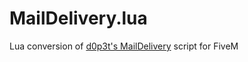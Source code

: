 # MailDelivery.lua
Lua conversion of [d0p3t's MailDelivery](https://github.com/d0p3t/MailDelivery) script for FiveM

